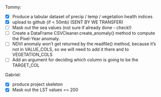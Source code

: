 Tommy:
-  [x] Produce a tabular dataset of precip / temp / vegetation health indices
- [x] upload to github (if < 50mb) (SENT BY WE TRANSFER)
- [ ] Mask out the sea values (not sure if already done - check!)
- [ ] Create a DataFrame CSVCleaner.create_anomaly() method to compute the
       Pixel-Year anomaly.
- [ ] NDVI anomaly won’t get returned by the readfile() method, because it’s not in VALUE_COLS, so we will need to add it there and to VEGETATION_COLS
- [ ] Add an argument for deciding which column is going to be the TARGET_COL

Gabriel:
- [x] produce project skeleton
- [x] Mask out the LST values == 200
